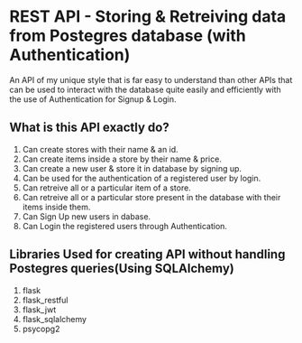 # REST API - Storing & Retreiving data from Postegres database (with Authentication)
An API of my unique style that is far easy to understand than other APIs that can be used to interact with the database quite easily and efficiently with the use of Authentication for Signup & Login.

## What is this API exactly do?
1. Can create stores with their name & an id.
2. Can create items inside a store by their name & price.
3. Can create a new user & store it in database by signing up.
4. Can be used for the authentication of a registered user by login.
5. Can retreive all or a particular item of a store.
6. Can retreive all or a particular store present in the database with their items inside them.
7. Can Sign Up new users in dabase.
8. Can Login the registered users through Authentication.

## Libraries Used for creating API without handling Postegres queries(Using SQLAlchemy)
1. flask
2. flask_restful
3. flask_jwt
4. flask_sqlalchemy
5. psycopg2
